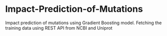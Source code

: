 # Impact-Prediction-of-Mutations
Impact prediction of mutations using Gradient Boosting model. Fetching the training data using REST API from NCBI and Uniprot 
